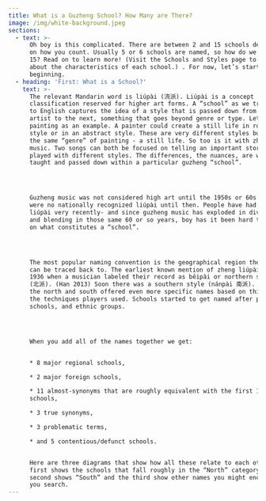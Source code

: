 ```yaml
---
title: What is a Guzheng School? How Many are There?
image: /img/white-background.jpeg
sections:
  - text: >-
      Oh boy is this complicated. There are between 2 and 15 schools depending
      on how you count. Usually 5 or 6 schools are named, so how do we get to
      15? Read on to learn more! (Visit the Schools and Styles page to learn
      about the characteristics of each school.) . For now, let’s start at the
      beginning.
  - heading: 'First: What is a School?'
    text: >-
      The relevant Mandarin word is liúpài (流派). Liúpài is a concept of
      classification reserved for higher art forms. A “school” as we translate
      to English captures the idea of a style that is passed down from one
      artist to the next, something that goes beyond genre or type. Let’s use
      painting as an example. A painter could create a still life in romantic
      style or in an abstract style. These are very different styles but are of
      the same “genre” of painting - a still life. So too is it with zheng
      music. Two songs can both be focused on telling an important story, but be
      played with different styles. The differences, the nuances, are what were
      taught and passed down within a particular guzheng “school”.




      Guzheng music was not considered high art until the 1950s or 60s so there
      were no nationally recognized liúpài until then. People have had to create
      liúpài very recently- and since guzheng music has exploded in diversity
      and blending in those same 60 or so years, boy has it been hard to agree
      on what constitutes a “school”.




      The most popular naming convention is the geographical region the music
      can be traced back to. The earliest known mention of zheng liúpài came in
      1936 when a musician labeled their record as běipài or northern style
      (北派). (Han 2013) Soon there was a southern style (nánpài 南派). Musicians in
      the north and south offered even more specific names based on things like
      the techniques players used. Schools started to get named after provinces,
      schools, and ethnic groups. 




      When you add all of the names together we get: 


      * 8 major regional schools, 

      * 2 major foreign schools, 

      * 11 almost-synonyms that are roughly equivalent with the first 10
      schools, 

      * 3 true synonyms, 

      * 3 problematic terms,

      * and 5 contentious/defunct schools.


      Here are three diagrams that show how all these relate to each other. The
      first shows the schools that fall roughly in the “North” category. The
      second shows “South” and the third show other names you might encounter as
      you search.
---
```


